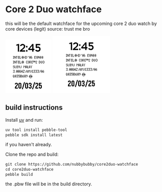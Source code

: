 # Core 2 Duo watchface

this will be the default watchface for the upcoming core 2 duo watch by core devices (legit) source: trust me bro

![Aplite, Basalt and Diorite](screenshots/screenshot.png) ![Chalk](screenshots/screenshot_round.png)

## build instructions
Install [uv](https://t.co/SOfNPWPmJT) and run:

```
uv tool install pebble-tool
pebble sdk install latest
```
if you haven't already.

Clone the repo and build:

```
git clone https://github.com/nubbybubby/core2duo-watchface
cd core2duo-watchface
pebble build
```

the .pbw file will be in the build directory.
